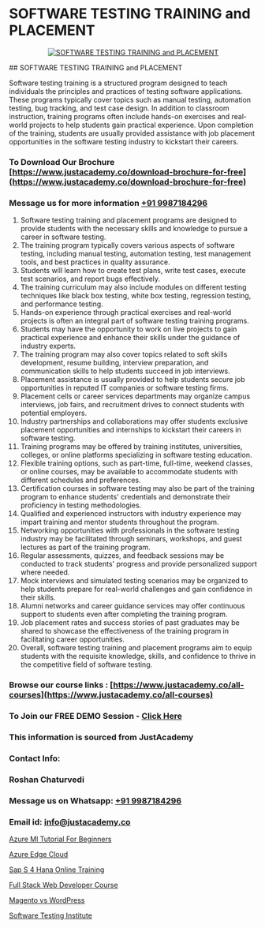 # SOFTWARE TESTING TRAINING and PLACEMENT

<p align="center">
  <a href="https://justacademy.co/program-detail/software-testing">
    <img src="https://justacademy.co/storage2/program_images/1704700438.webp" alt="SOFTWARE TESTING TRAINING and PLACEMENT">
  </a>
</p>
## SOFTWARE TESTING TRAINING and PLACEMENT

Software testing training is a structured program designed to teach individuals the principles and practices of testing software applications. These programs typically cover topics such as manual testing, automation testing, bug tracking, and test case design. In addition to classroom instruction, training programs often include hands-on exercises and real-world projects to help students gain practical experience. Upon completion of the training, students are usually provided assistance with job placement opportunities in the software testing industry to kickstart their careers.
### To Download Our Brochure [https://www.justacademy.co/download-brochure-for-free](https://www.justacademy.co/download-brochure-for-free)
### Message us for more information [+91 9987184296](https://api.whatsapp.com/send?phone=919987184296)
1) Software testing training and placement programs are designed to provide students with the necessary skills and knowledge to pursue a career in software testing.
2) The training program typically covers various aspects of software testing, including manual testing, automation testing, test management tools, and best practices in quality assurance.
3) Students will learn how to create test plans, write test cases, execute test scenarios, and report bugs effectively.
4) The training curriculum may also include modules on different testing techniques like black box testing, white box testing, regression testing, and performance testing.
5) Hands-on experience through practical exercises and real-world projects is often an integral part of software testing training programs.
6) Students may have the opportunity to work on live projects to gain practical experience and enhance their skills under the guidance of industry experts.
7) The training program may also cover topics related to soft skills development, resume building, interview preparation, and communication skills to help students succeed in job interviews.
8) Placement assistance is usually provided to help students secure job opportunities in reputed IT companies or software testing firms.
9) Placement cells or career services departments may organize campus interviews, job fairs, and recruitment drives to connect students with potential employers.
10) Industry partnerships and collaborations may offer students exclusive placement opportunities and internships to kickstart their careers in software testing.
11) Training programs may be offered by training institutes, universities, colleges, or online platforms specializing in software testing education.
12) Flexible training options, such as part-time, full-time, weekend classes, or online courses, may be available to accommodate students with different schedules and preferences.
13) Certification courses in software testing may also be part of the training program to enhance students' credentials and demonstrate their proficiency in testing methodologies.
14) Qualified and experienced instructors with industry experience may impart training and mentor students throughout the program.
15) Networking opportunities with professionals in the software testing industry may be facilitated through seminars, workshops, and guest lectures as part of the training program.
16) Regular assessments, quizzes, and feedback sessions may be conducted to track students' progress and provide personalized support where needed.
17) Mock interviews and simulated testing scenarios may be organized to help students prepare for real-world challenges and gain confidence in their skills.
18) Alumni networks and career guidance services may offer continuous support to students even after completing the training program.
19) Job placement rates and success stories of past graduates may be shared to showcase the effectiveness of the training program in facilitating career opportunities.
20) Overall, software testing training and placement programs aim to equip students with the requisite knowledge, skills, and confidence to thrive in the competitive field of software testing.

### Browse our course links : [https://www.justacademy.co/all-courses](https://www.justacademy.co/all-courses) 
### To Join our FREE DEMO Session - [Click Here](https://www.justacademy.co/register-for-course-demo)


### This information is sourced from JustAcademy
### Contact Info:
### Roshan Chaturvedi
### Message us on Whatsapp: [+91 9987184296](https://api.whatsapp.com/send?phone=919987184296)
### Email id: [info@justacademy.co](mailto:info@justacademy.co)
                
[Azure Ml Tutorial For Beginners](https://www.linkedin.com/pulse/azure-ml-tutorial-beginners-justacademy-bay-area-zjbqe?trackingId=HJLjESi9lcYv79714AtnsA%3D%3D&lipi=urn%3Ali%3Apage%3Ad_flagship3_company_admin%3BVfd8WVt8TwCvR4GLG%2BU4Hg%3D%3D)

[Azure Edge Cloud](https://www.linkedin.com/pulse/azure-edge-cloud-justacademy-hyderabad-uvj9c?trackingId=qkhni52EQq4aPcjLVHaDmg%3D%3D&lipi=urn%3Ali%3Apage%3Ad_flagship3_company_admin%3B21p%2FmdWOSTyqjrKANsKvxw%3D%3D)

[Sap S 4 Hana Online Training](https://medium.com/@ranemanish460/sap-s-4-hana-online-training-8cdafcb3c0f8)

[Full Stack Web Developer Course](https://medium.com/@ranepooja/full-stack-web-developer-course-a7bf2bedc482)

[Magento vs WordPress](https://justacademyin.github.io/justacademy/magento-vs-wordpress)

[Software Testing Institute](https://justacademyin.github.io/justacademy/software-testing-institute)

